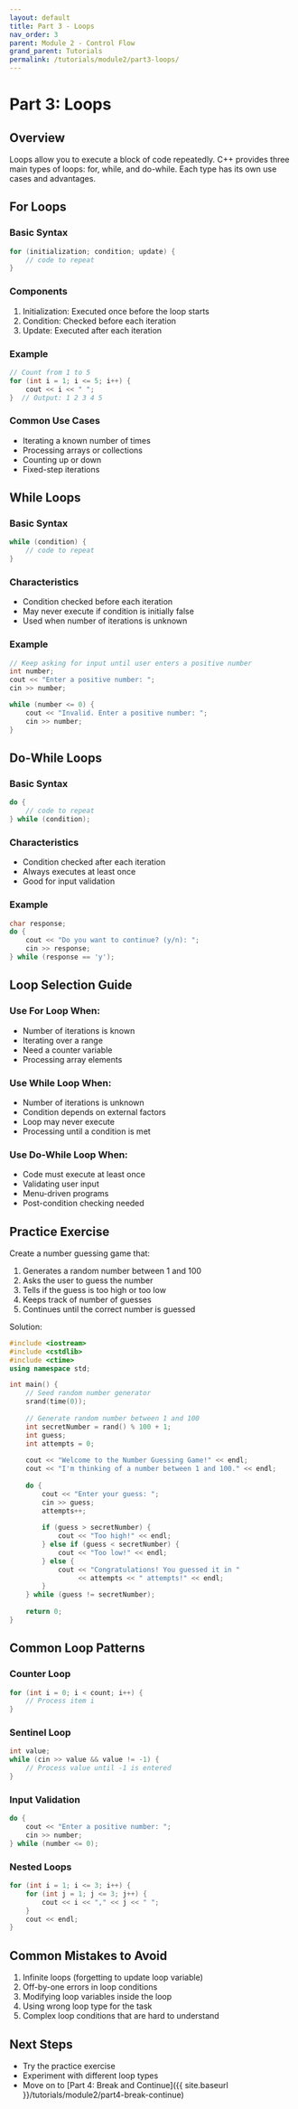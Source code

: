 ```yaml
---
layout: default
title: Part 3 - Loops
nav_order: 3
parent: Module 2 - Control Flow
grand_parent: Tutorials
permalink: /tutorials/module2/part3-loops/
---
```


# Part 3: Loops

## Overview
Loops allow you to execute a block of code repeatedly. C++ provides three main types of loops: for, while, and do-while. Each type has its own use cases and advantages.

## For Loops

### Basic Syntax
```cpp
for (initialization; condition; update) {
    // code to repeat
}
```

### Components
1. Initialization: Executed once before the loop starts
2. Condition: Checked before each iteration
3. Update: Executed after each iteration

### Example
```cpp
// Count from 1 to 5
for (int i = 1; i <= 5; i++) {
    cout << i << " ";
}  // Output: 1 2 3 4 5
```

### Common Use Cases
- Iterating a known number of times
- Processing arrays or collections
- Counting up or down
- Fixed-step iterations

## While Loops

### Basic Syntax
```cpp
while (condition) {
    // code to repeat
}
```

### Characteristics
- Condition checked before each iteration
- May never execute if condition is initially false
- Used when number of iterations is unknown

### Example
```cpp
// Keep asking for input until user enters a positive number
int number;
cout << "Enter a positive number: ";
cin >> number;

while (number <= 0) {
    cout << "Invalid. Enter a positive number: ";
    cin >> number;
}
```

## Do-While Loops

### Basic Syntax
```cpp
do {
    // code to repeat
} while (condition);
```

### Characteristics
- Condition checked after each iteration
- Always executes at least once
- Good for input validation

### Example
```cpp
char response;
do {
    cout << "Do you want to continue? (y/n): ";
    cin >> response;
} while (response == 'y');
```

## Loop Selection Guide

### Use For Loop When:
- Number of iterations is known
- Iterating over a range
- Need a counter variable
- Processing array elements

### Use While Loop When:
- Number of iterations is unknown
- Condition depends on external factors
- Loop may never execute
- Processing until a condition is met

### Use Do-While Loop When:
- Code must execute at least once
- Validating user input
- Menu-driven programs
- Post-condition checking needed

## Practice Exercise

Create a number guessing game that:
1. Generates a random number between 1 and 100
2. Asks the user to guess the number
3. Tells if the guess is too high or too low
4. Keeps track of number of guesses
5. Continues until the correct number is guessed

Solution:
```cpp
#include <iostream>
#include <cstdlib>
#include <ctime>
using namespace std;

int main() {
    // Seed random number generator
    srand(time(0));
    
    // Generate random number between 1 and 100
    int secretNumber = rand() % 100 + 1;
    int guess;
    int attempts = 0;
    
    cout << "Welcome to the Number Guessing Game!" << endl;
    cout << "I'm thinking of a number between 1 and 100." << endl;
    
    do {
        cout << "Enter your guess: ";
        cin >> guess;
        attempts++;
        
        if (guess > secretNumber) {
            cout << "Too high!" << endl;
        } else if (guess < secretNumber) {
            cout << "Too low!" << endl;
        } else {
            cout << "Congratulations! You guessed it in " 
                 << attempts << " attempts!" << endl;
        }
    } while (guess != secretNumber);
    
    return 0;
}
```

## Common Loop Patterns

### Counter Loop
```cpp
for (int i = 0; i < count; i++) {
    // Process item i
}
```

### Sentinel Loop
```cpp
int value;
while (cin >> value && value != -1) {
    // Process value until -1 is entered
}
```

### Input Validation
```cpp
do {
    cout << "Enter a positive number: ";
    cin >> number;
} while (number <= 0);
```

### Nested Loops
```cpp
for (int i = 1; i <= 3; i++) {
    for (int j = 1; j <= 3; j++) {
        cout << i << "," << j << " ";
    }
    cout << endl;
}
```

## Common Mistakes to Avoid
1. Infinite loops (forgetting to update loop variable)
2. Off-by-one errors in loop conditions
3. Modifying loop variables inside the loop
4. Using wrong loop type for the task
5. Complex loop conditions that are hard to understand

## Next Steps
- Try the practice exercise
- Experiment with different loop types
- Move on to [Part 4: Break and Continue]({{ site.baseurl }}/tutorials/module2/part4-break-continue)
